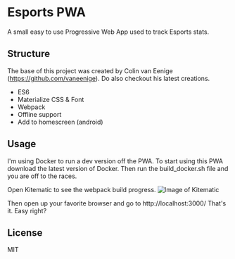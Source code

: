 # Esports PWA

A small easy to use Progressive Web App used to track Esports stats.

## Structure
The base of this project was created by Colin van Eenige (https://github.com/vaneenige).
Do also checkout his latest creations.

- ES6
- Materialize CSS & Font
- Webpack
- Offline support
- Add to homescreen (android)

## Usage
I'm using Docker to run a dev version off the PWA.
To start using this PWA download the latest version of Docker.
Then run the build_docker.sh file and you are off to the races.

Open Kitematic to see the webpack build progress.
![Image of Kitematic](https://user-images.githubusercontent.com/7496187/27261114-bd3a3a40-543c-11e7-8db4-74b3c44421f7.png)

Then open up your favorite browser and go to http://localhost:3000/
That's it. Easy right?

## License

MIT
